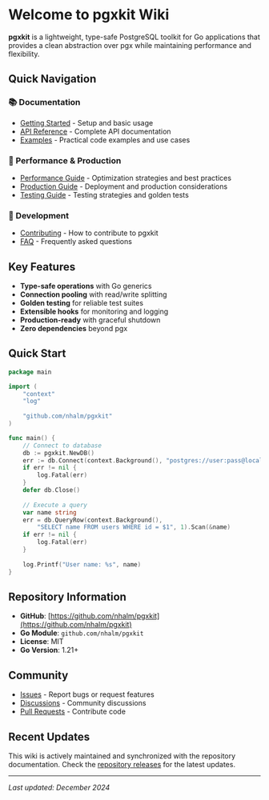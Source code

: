 # Welcome to pgxkit Wiki

**pgxkit** is a lightweight, type-safe PostgreSQL toolkit for Go applications that provides a clean abstraction over pgx while maintaining performance and flexibility.

## Quick Navigation

### 📚 Documentation
- [Getting Started](Getting-Started) - Setup and basic usage
- [API Reference](API-Reference) - Complete API documentation
- [Examples](Examples) - Practical code examples and use cases

### 🚀 Performance & Production
- [Performance Guide](Performance-Guide) - Optimization strategies and best practices
- [Production Guide](Production-Guide) - Deployment and production considerations
- [Testing Guide](Testing-Guide) - Testing strategies and golden tests

### 🔧 Development
- [Contributing](Contributing) - How to contribute to pgxkit
- [FAQ](FAQ) - Frequently asked questions

## Key Features

- **Type-safe operations** with Go generics
- **Connection pooling** with read/write splitting
- **Golden testing** for reliable test suites
- **Extensible hooks** for monitoring and logging
- **Production-ready** with graceful shutdown
- **Zero dependencies** beyond pgx

## Quick Start

```go
package main

import (
    "context"
    "log"
    
    "github.com/nhalm/pgxkit"
)

func main() {
    // Connect to database
    db := pgxkit.NewDB()
    err := db.Connect(context.Background(), "postgres://user:pass@localhost/db")
    if err != nil {
        log.Fatal(err)
    }
    defer db.Close()
    
    // Execute a query
    var name string
    err = db.QueryRow(context.Background(), 
        "SELECT name FROM users WHERE id = $1", 1).Scan(&name)
    if err != nil {
        log.Fatal(err)
    }
    
    log.Printf("User name: %s", name)
}
```

## Repository Information

- **GitHub**: [https://github.com/nhalm/pgxkit](https://github.com/nhalm/pgxkit)
- **Go Module**: `github.com/nhalm/pgxkit`
- **License**: MIT
- **Go Version**: 1.21+

## Community

- [Issues](https://github.com/nhalm/pgxkit/issues) - Report bugs or request features
- [Discussions](https://github.com/nhalm/pgxkit/discussions) - Community discussions
- [Pull Requests](https://github.com/nhalm/pgxkit/pulls) - Contribute code

## Recent Updates

This wiki is actively maintained and synchronized with the repository documentation. Check the [repository releases](https://github.com/nhalm/pgxkit/releases) for the latest updates.

---

*Last updated: December 2024* 